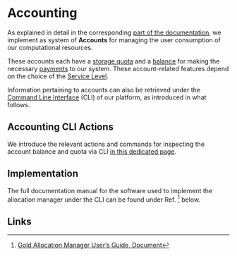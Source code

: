 # Accounting

As explained in detail in the corresponding [part of the documentation](../accounts/overview.md), we implement as system of **Accounts** for managing the user consumption of our computational resources. 

These accounts each have a [storage quota](../accounts/quota.md) and a [balance](../accounts/balance.md) for making the necessary [payments](../accounts/payments-charges.md) to our system. These account-related features depend on the choice of the [Service Level](../pricing/service-levels.md).

Information pertaining to accounts can also be retrieved under the [Command Line Interface](overview.md) (CLI) of our platform, as introduced in what follows.

## Accounting CLI Actions

We introduce the relevant actions and commands for inspecting the account balance and quota via CLI [in this dedicated page](actions/balance-quota.md).

## Implementation

The full documentation manual for the software used to implement the allocation manager under the CLI can be found under Ref. [^1] below. 

## Links

[^1]: [Gold Allocation Manager User’s Guide, Document](http://docs.adaptivecomputing.com/gold/pdf/GoldUserGuide.pdf)

